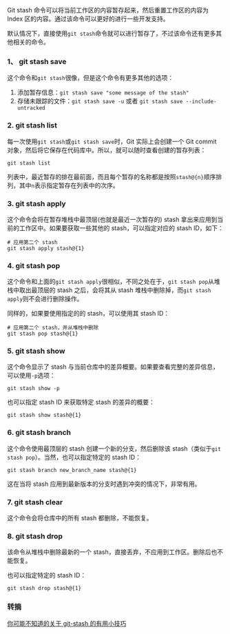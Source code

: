 Git stash 命令可以将当前工作区的内容暂存起来，然后重置工作区的内容为 Index 区的内容。通过该命令可以更好的进行一些开发支持。

默认情况下，直接使用`git stash`命令就可以进行暂存了，不过该命令还有更多其他相关的命令。

### 1、 git stash save

这个命令和`git stash`很像，但是这个命令有更多其他的选项：

1. 添加暂存信息：`git stash save "some message of the stash"`
2. 存储未跟踪的文件：`git stash save -u` 或者 `git stash save --include-untracked`

### 2. git stash list

每一次使用`git stash`或`git stash save`时，Git 实际上会创建一个 Git commit 对象，然后将它保存在代码库中。所以，就可以随时查看创建的暂存列表：

```shell
git stash list
```

列表中，最近暂存的排在最前面，而且每个暂存的名称都是按照`stash@{n}`顺序排列，其中`n`表示指定暂存在列表中的次序。

### 3. git stash apply

这个命令会将在暂存堆栈中最顶层(也就是最近一次暂存的) stash 拿出来应用到当前的工作区中。如果要获取一些其他的 stash，可以指定对应的 stash ID，如下：

```shell
# 应用第二个 stash
git stash apply stash@{1}
```

### 4. git stash pop

这个命令和上面的`git stash apply`很相似，不同之处在于，`git stash pop`从堆栈中取出最顶层的 stash 之后，会将其从 stash 堆栈中删除掉，而`git stash apply`则不会进行删除操作。

同样的，如果要使用指定的的 stash，可以使用其 stash ID：

```shell
# 应用第二个 stash，并从堆栈中删除
git stash pop stash@{1}
```

### 5. git stash show

这个命令显示了 stash 与当前仓库中的差异概要。如果要查看完整的差异信息，可以使用`-p`选项：

```shell
git stash show -p
```

也可以指定 stash ID 来获取特定 stash 的差异的概要：

```shell
git stash show stash@{1}
```

### 6. git stash branch <name>

这个命令使用最顶层的 stash 创建一个新的分支，然后删除该 stash（类似于`git stash pop`）。当然，也可以指定特定的 stash ID：

```shell
git stash branch new_branch_name stash@{1}
```

这在当将 stash 应用到最新版本的分支时遇到冲突的情况下，非常有用。

### 7. git stash clear

这个命令会将仓库中的所有 stash 都删除，不能恢复。

### 8. git stash drop

该命令从堆栈中删除最新的一个 stash，直接丢弃，不应用到工作区。删除后也不能恢复。

也可以指定特定的 stash ID：

```shell
git stash drop stash@{1}
```

### 转摘

[你可能不知道的关于 git-stash 的有用小技巧](https://www.tuicool.com/articles/yeiuu2V)


